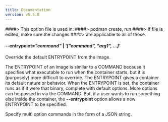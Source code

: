 ```yaml
---
title: Documentation
version: v5.5.0
---
```


####> This option file is used in:
####>   podman create, run
####> If file is edited, make sure the changes
####> are applicable to all of those.
#### **--entrypoint**=*"command"* | *'["command", "arg1", ...]'*

Override the default ENTRYPOINT from the image.

The ENTRYPOINT of an image is similar to a COMMAND
because it specifies what executable to run when the container starts, but it is
(purposely) more difficult to override. The ENTRYPOINT gives a container its
default nature or behavior. When the ENTRYPOINT is set, the
container runs as if it were that binary, complete with default options. More options can be
passed in via the COMMAND. But, if a user wants to run
something else inside the container, the **--entrypoint** option allows a new
ENTRYPOINT to be specified.

Specify multi option commands in the form of a JSON string.
